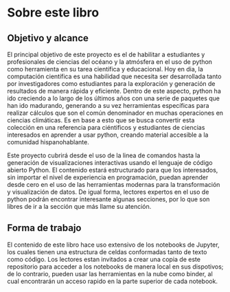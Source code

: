 # Sobre este libro

## Objetivo y alcance

El principal objetivo de este proyecto es el de habilitar a estudiantes y profesionales de ciencias del océano y la atmósfera en el uso de python como herramienta en su tarea científica y educacional. Hoy en dia, la computación científica es una habilidad que necesita ser desarrollada tanto por investigadores como estudiantes para la exploración y generación de resultados de manera rápida y eficiente. Dentro de este aspecto, python ha ido creciendo a lo largo de los últimos años con una serie de paquetes que han ido madurando, generando a su vez herramientas específicas para realizar cálculos que son el común denominador en muchas operaciones en ciencias climáticas. Es en base a esto que se busca convertir esta colección en una referencia para ciéntificos y estudiantes de ciencias interesados en aprender a usar python, creando material accesible a la comunidad hispanohablante.

Este proyecto cubrirá desde el uso de la linea de comandos hasta la generación de visualizaciones interactivas usando el lenguaje de código abierto Python. El contenido estará estructurado para que los interesados, sin importar el nivel de experiencia en programación, puedan aprender desde cero en el uso de las herramientas modernas para la transformación y visualización de datos. De igual forma, lectores expertos en el uso de python podrán encontrar interesante algunas secciones, por lo que son libres de ir a la sección que más llame su atención.

## Forma de trabajo

El contenido de este libro hace uso extensivo de los notebooks de Jupyter, los cuales tienen una estructura de celdas conformadas tanto de texto como código. Los lectores estan invitados a crear una copia de este repositorio para acceder a los notebooks de manera local en sus dispotivos; de lo contrario, pueden usar las herramientas en la nube como binder, al cual encontrarán un acceso rapido en la parte superior de cada notebook.
